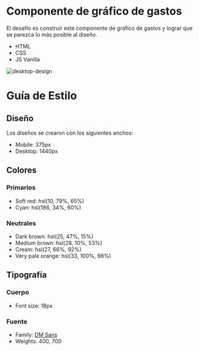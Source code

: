 # Componente de gráfico de gastos

El desafío es construir este componente de gráfico de gastos y lograr que se parezca lo más posible al diseño.

- HTML
- CSS
- JS Vanilla

![desktop-design](https://user-images.githubusercontent.com/112582420/192111642-7af8108d-4c61-4d79-a7ca-59cd54e490aa.jpg)

# Guía de Estilo

## Diseño

Los diseños se crearon con los siguientes anchos:

- Mobile: 375px
- Desktop: 1440px

## Colores

### Primarios

- Soft red: hsl(10, 79%, 65%)
- Cyan: hsl(186, 34%, 60%)

### Neutrales

- Dark brown: hsl(25, 47%, 15%)
- Medium brown: hsl(28, 10%, 53%)
- Cream: hsl(27, 66%, 92%)
- Very pale orange: hsl(33, 100%, 98%)

## Tipografía

### Cuerpo

- Font size: 18px

### Fuente

- Family: [DM Sans](https://fonts.google.com/specimen/DM+Sans)
- Weights: 400, 700

